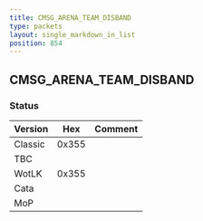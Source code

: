 ```yaml
---
title: CMSG_ARENA_TEAM_DISBAND
type: packets
layout: single_markdown_in_list
position: 854
---
```


## CMSG_ARENA_TEAM_DISBAND

### Status

Version    | Hex        | Comment
---------- | ---------- | ---------- 
Classic    | 0x355      | 
TBC        |            |
WotLK      | 0x355      | 
Cata       |            |
MoP        |            |
